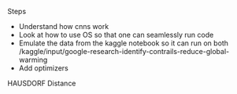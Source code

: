 Steps

- Understand how cnns work
- Look at how to use OS so that one can seamlessly run code
- Emulate the data from the kaggle notebook so it can run on both
 /kaggle/input/google-research-identify-contrails-reduce-global-warming
- Add optimizers

HAUSDORF Distance